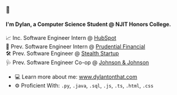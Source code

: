 ### 👋

#### I'm Dylan, a Computer Science Student @ NJIT Honors College.

📈 Inc.  Software Engineer Intern @  [HubSpot](https://www.hubspot.com/)<br>
🏢 Prev. Software Engineer Intern @ [Prudential Financial](https://www.prudential.com/)<br>
🛠️ Prev. Software Engineer @ [Stealth Startup](https://en.wikipedia.org/wiki/Stealth_startup)<br>
🩺 Prev. Software Engineer Co-op @ [Johnson & Johnson](https://www.jnj.com/medtech)<br>

- 💻 Learn more about me: <a href="https://www.dylantonthat.com">www.dylantonthat.com</a>
- ⚙️ Proficient With: `.py`, `.java`, `.sql`, `.js`, `.ts`, `.html`, `.css` 
